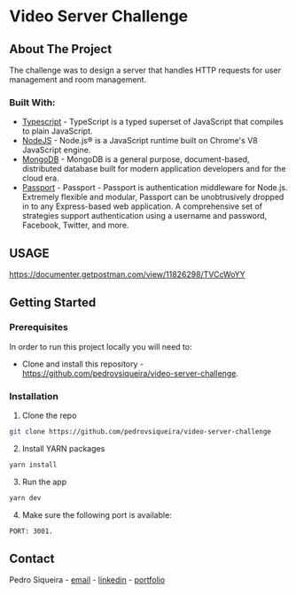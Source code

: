 # Video Server Challenge

## About The Project

The challenge was to design a server that handles HTTP requests for user management and room management.

### Built With:

- [Typescript](https://www.typescriptlang.org/) - TypeScript is a typed superset of JavaScript that compiles to plain JavaScript.
- [NodeJS](https://nodejs.org/en/) - Node.js® is a JavaScript runtime built on Chrome's V8 JavaScript engine.
- [MongoDB](https://www.mongodb.com/) - MongoDB is a general purpose, document-based, distributed database built for modern application developers and for the cloud era.
- [Passport](http://www.passportjs.org/) - Passport - Passport is authentication middleware for Node.js. Extremely flexible and modular, Passport can be unobtrusively dropped in to any Express-based web application. A comprehensive set of strategies support authentication using a username and password, Facebook, Twitter, and more.


<!-- USAGE -->

## USAGE

https://documenter.getpostman.com/view/11826298/TVCcWoYY


<!-- GETTING STARTED -->

## Getting Started

<!-- PLACEHOLDER FOR PROJECT OVERVIEW -->

### Prerequisites

In order to run this project locally you will need to:

- Clone and install this repository - https://github.com/pedrovsiqueira/video-server-challenge.

### Installation

1. Clone the repo

```sh
git clone https://github.com/pedrovsiqueira/video-server-challenge
```

2. Install YARN packages

```sh
yarn install
```

3. Run the app

```sh
yarn dev
```

4. Make sure the following port is available:

```sh
PORT: 3001.
```

<!-- CONTACT -->

## Contact

Pedro Siqueira - [email](mailto:pedro.v.siqueira@gmail.com) - [linkedin](https://www.linkedin.com/in/pedrovsiqueira/) - [portfolio](http://pedrosiqueira.com.br/)
